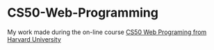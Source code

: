 # CS50-Web-Programming

My work made during the on-line course [CS50 Web Programing from Harvard University](https://cs50.harvard.edu/web/2018/)
